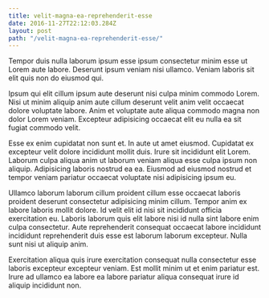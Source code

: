 ```yaml
---
title: velit-magna-ea-reprehenderit-esse
date: 2016-11-27T22:12:03.284Z
layout: post
path: "/velit-magna-ea-reprehenderit-esse/"
---
```


Tempor duis nulla laborum ipsum esse ipsum consectetur minim esse ut Lorem aute labore. Deserunt ipsum veniam nisi ullamco. Veniam laboris sit elit quis non do eiusmod qui.

Ipsum qui elit cillum ipsum aute deserunt nisi culpa minim commodo Lorem. Nisi ut minim aliquip anim aute cillum deserunt velit anim velit occaecat dolore voluptate labore. Anim et voluptate aute aliqua commodo magna non dolor Lorem veniam. Excepteur adipisicing occaecat elit eu nulla ea sit fugiat commodo velit.

Esse ex enim cupidatat non sunt et. In aute ut amet eiusmod. Cupidatat ex excepteur velit dolore incididunt mollit duis. Irure sit incididunt elit Lorem. Laborum culpa aliqua anim ut laborum veniam aliqua esse culpa ipsum non aliquip. Adipisicing laboris nostrud ea ea. Eiusmod ad eiusmod nostrud et tempor veniam pariatur occaecat voluptate nisi adipisicing ipsum eu.

Ullamco laborum laborum cillum proident cillum esse occaecat laboris proident deserunt consectetur adipisicing minim cillum. Tempor anim ex labore laboris mollit dolore. Id velit elit id nisi sit incididunt officia exercitation eu. Laboris laborum quis elit labore nisi id nulla sint labore enim culpa consectetur. Aute reprehenderit consequat occaecat labore incididunt incididunt reprehenderit duis esse est laborum laborum excepteur. Nulla sunt nisi ut aliquip anim.

Exercitation aliqua quis irure exercitation consequat nulla consectetur esse laboris excepteur excepteur veniam. Est mollit minim ut et enim pariatur est. Irure ad ullamco ea labore ea labore pariatur aliqua consequat irure id aliquip incididunt non.